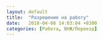 ```yaml
---
layout: default
title:  "Разрешение на работу"
date:   2018-04-08 14:03:04 +0300
categories: [Работа, ВНЖ/Переезд]
---
```

